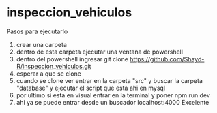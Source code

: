 # inspeccion_vehiculos

Pasos para ejecutarlo 
1. crear una carpeta
2. dentro de esta carpeta ejecutar una ventana de powershell
3. dentro del powershell ingresar
   git clone https://github.com/Shayd-R/inspeccion_vehiculos.git
4. esperar a que se clone
5. cuando se clone ver entrar en la carpeta "src" y buscar la carpeta "database" y ejecutar el script que esta ahi en mysql
6. por ultimo si esta en visual entrar en la terminal y poner
   npm run dev
7. ahi ya se puede entrar desde un buscador
   localhost:4000
   Excelente
